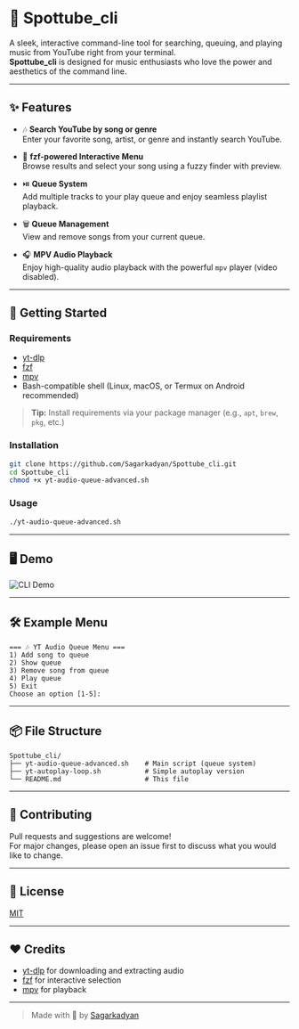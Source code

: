# 🎵 Spottube_cli

A sleek, interactive command-line tool for searching, queuing, and playing music from YouTube right from your terminal.  
**Spottube_cli** is designed for music enthusiasts who love the power and aesthetics of the command line.

---

## ✨ Features

- 🎶 **Search YouTube by song or genre**  
  Enter your favorite song, artist, or genre and instantly search YouTube.

- 🧭 **fzf-powered Interactive Menu**  
  Browse results and select your song using a fuzzy finder with preview.

- ⏯️ **Queue System**  
  Add multiple tracks to your play queue and enjoy seamless playlist playback.

- 🗑️ **Queue Management**  
  View and remove songs from your current queue.

- 🎧 **MPV Audio Playback**  
  Enjoy high-quality audio playback with the powerful `mpv` player (video disabled).

---

## 🚀 Getting Started

### **Requirements**

- [yt-dlp](https://github.com/yt-dlp/yt-dlp)  
- [fzf](https://github.com/junegunn/fzf)  
- [mpv](https://mpv.io/)  
- Bash-compatible shell (Linux, macOS, or Termux on Android recommended)

> **Tip:** Install requirements via your package manager (e.g., `apt`, `brew`, `pkg`, etc.)

### **Installation**

```bash
git clone https://github.com/Sagarkadyan/Spottube_cli.git
cd Spottube_cli
chmod +x yt-audio-queue-advanced.sh
```

### **Usage**

```bash
./yt-audio-queue-advanced.sh
```

---

## 🖥️ Demo

![CLI Demo](https://user-images.githubusercontent.com/your-demo-gif.gif)

---

## 🛠️ Example Menu

```
=== 🎶 YT Audio Queue Menu ===
1) Add song to queue
2) Show queue
3) Remove song from queue
4) Play queue
5) Exit
Choose an option [1-5]:
```

---

## 📦 File Structure

```
Spottube_cli/
├── yt-audio-queue-advanced.sh    # Main script (queue system)
├── yt-autoplay-loop.sh           # Simple autoplay version
└── README.md                     # This file
```

---

## 🤝 Contributing

Pull requests and suggestions are welcome!  
For major changes, please open an issue first to discuss what you would like to change.

---

## 📄 License

[MIT](LICENSE)

---

## ❤️ Credits

- [yt-dlp](https://github.com/yt-dlp/yt-dlp) for downloading and extracting audio
- [fzf](https://github.com/junegunn/fzf) for interactive selection
- [mpv](https://mpv.io/) for playback

---

> Made with 💙 by [Sagarkadyan](https://github.com/Sagarkadyan)
